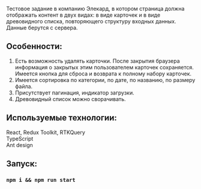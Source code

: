 Тестовое задание в компанию Элекард, в котором страница должна отображать контент в двух видах: в виде карточек и в виде древовидного списка, повторяющего структуру входных данных. Данные берутся с сервера.

## Особенности:
1. Есть возможность удалять карточки. После закрытия браузера информация о закрытых этим пользователем карточек сохраняется. Имеется кнопка для сброса и возврата к полному набору карточек.
2. Имеется сортировка по категории, по дате, по названию, по размеру файла.
3. Присутствует пагинация, индикатор загрузки.
4. Древовидный список можно сворачивать.

## Используемые технологии:
React, Redux Toolkit, RTKQuery \
TypeScript \
Ant design

## Запуск:
### `npm i && npm run start`

